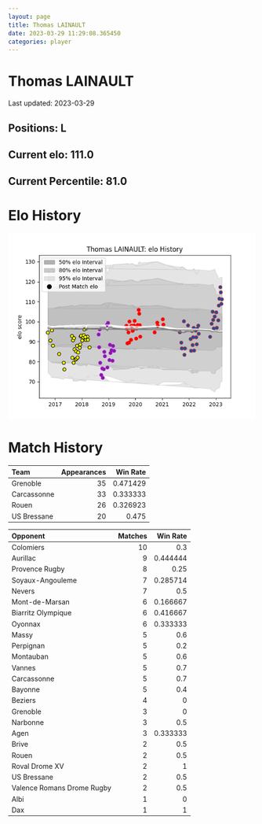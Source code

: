 ```yaml
---  
layout: page  
title: Thomas LAINAULT  
date: 2023-03-29 11:29:08.365450  
categories: player  
---
```

# Thomas LAINAULT


Last updated: 2023-03-29
## Positions: L

## Current elo: 111.0

## Current Percentile: 81.0

# Elo History


![elo history](history_ThomasLAINAULT.png)
# Match History


| Team        |   Appearances |   Win Rate |
|:------------|--------------:|-----------:|
| Grenoble    |            35 |   0.471429 |
| Carcassonne |            33 |   0.333333 |
| Rouen       |            26 |   0.326923 |
| US Bressane |            20 |   0.475    |

| Opponent                   |   Matches |   Win Rate |
|:---------------------------|----------:|-----------:|
| Colomiers                  |        10 |   0.3      |
| Aurillac                   |         9 |   0.444444 |
| Provence Rugby             |         8 |   0.25     |
| Soyaux-Angouleme           |         7 |   0.285714 |
| Nevers                     |         7 |   0.5      |
| Mont-de-Marsan             |         6 |   0.166667 |
| Biarritz Olympique         |         6 |   0.416667 |
| Oyonnax                    |         6 |   0.333333 |
| Massy                      |         5 |   0.6      |
| Perpignan                  |         5 |   0.2      |
| Montauban                  |         5 |   0.6      |
| Vannes                     |         5 |   0.7      |
| Carcassonne                |         5 |   0.7      |
| Bayonne                    |         5 |   0.4      |
| Beziers                    |         4 |   0        |
| Grenoble                   |         3 |   0        |
| Narbonne                   |         3 |   0.5      |
| Agen                       |         3 |   0.333333 |
| Brive                      |         2 |   0.5      |
| Rouen                      |         2 |   0.5      |
| Roval Drome XV             |         2 |   1        |
| US Bressane                |         2 |   0.5      |
| Valence Romans Drome Rugby |         2 |   0.5      |
| Albi                       |         1 |   0        |
| Dax                        |         1 |   1        |